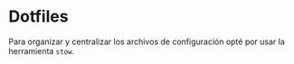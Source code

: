 # Dotfiles

Para organizar y centralizar los archivos de configuración opté por usar la herramienta `stow`.
